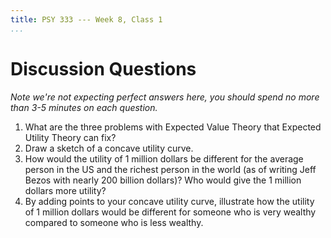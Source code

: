 ```yaml
---
title: PSY 333 --- Week 8, Class 1
...
```


# Discussion Questions


_Note we're not expecting perfect answers here, you should spend no more than 3-5 minutes on each question._

1. What are the three problems with Expected Value Theory that Expected Utility Theory can fix?
2. Draw a sketch of a concave utility curve.
3. How would the utility of 1 million dollars be different for the average person in the US and the richest person in the world (as of writing Jeff Bezos with nearly 200 billion dollars)?  Who would give the 1 million dollars more utility?
4. By adding points to your concave utility curve, illustrate how the utility of 1 million dollars would be different for someone who is very wealthy compared to someone who is less wealthy.
